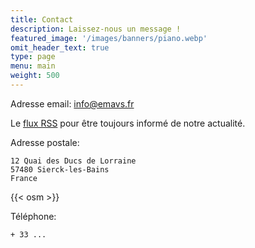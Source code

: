```yaml
---
title: Contact
description: Laissez-nous un message !
featured_image: '/images/banners/piano.webp'
omit_header_text: true
type: page
menu: main
weight: 500
---
```


Adresse email: info@emavs.fr

Le [flux RSS](/post/index.xml) pour être toujours informé de notre actualité.

Adresse postale:

    12 Quai des Ducs de Lorraine  
    57480 Sierck-les-Bains
    France

{{< osm >}}

Téléphone:

    + 33 ...
